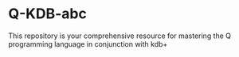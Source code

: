 # Q-KDB-abc
This repository is your comprehensive resource for mastering the Q programming language in conjunction with kdb+
